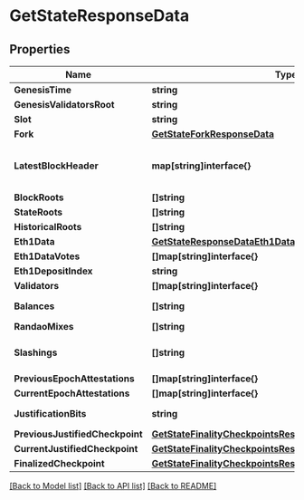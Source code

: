 # GetStateResponseData

## Properties

Name | Type | Description | Notes
------------ | ------------- | ------------- | -------------
**GenesisTime** | **string** |  | [optional] 
**GenesisValidatorsRoot** | **string** |  | [optional] 
**Slot** | **string** |  | [optional] 
**Fork** | [**GetStateForkResponseData**](GetStateForkResponse_data.md) |  | [optional] 
**LatestBlockHeader** | **map[string]interface{}** | The [&#x60;BeaconBlockHeader&#x60;](https://github.com/ethereum/eth2.0-specs/blob/v0.12.2/specs/phase0/beacon-chain.md#beaconblockheader) object from the Eth2.0 spec. | [optional] 
**BlockRoots** | **[]string** |  | [optional] 
**StateRoots** | **[]string** |  | [optional] 
**HistoricalRoots** | **[]string** |  | [optional] 
**Eth1Data** | [**GetStateResponseDataEth1Data**](GetStateResponse_data_eth1_data.md) |  | [optional] 
**Eth1DataVotes** | **[]map[string]interface{}** |  | [optional] 
**Eth1DepositIndex** | **string** |  | [optional] 
**Validators** | **[]map[string]interface{}** |  | [optional] 
**Balances** | **[]string** | Validator balances in gwei | [optional] 
**RandaoMixes** | **[]string** |  | [optional] 
**Slashings** | **[]string** | Per-epoch sums of slashed effective balances | [optional] 
**PreviousEpochAttestations** | **[]map[string]interface{}** |  | [optional] 
**CurrentEpochAttestations** | **[]map[string]interface{}** |  | [optional] 
**JustificationBits** | **string** | Bit set for every recent justified epoch | [optional] 
**PreviousJustifiedCheckpoint** | [**GetStateFinalityCheckpointsResponseDataPreviousJustified**](GetStateFinalityCheckpointsResponse_data_previous_justified.md) |  | [optional] 
**CurrentJustifiedCheckpoint** | [**GetStateFinalityCheckpointsResponseDataPreviousJustified**](GetStateFinalityCheckpointsResponse_data_previous_justified.md) |  | [optional] 
**FinalizedCheckpoint** | [**GetStateFinalityCheckpointsResponseDataPreviousJustified**](GetStateFinalityCheckpointsResponse_data_previous_justified.md) |  | [optional] 

[[Back to Model list]](../README.md#documentation-for-models) [[Back to API list]](../README.md#documentation-for-api-endpoints) [[Back to README]](../README.md)


